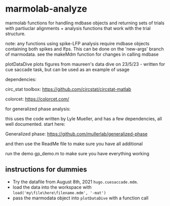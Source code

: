 # marmolab-analyze
marmolab functions for handling mdbase objects and returning sets of trials with partiuclar alignments + analysis functions that work with the trial structure. 

note: any functions using spike-LFP analysis require mdbase objects containing both spikes and lfps. This can be done on the 'new-args' branch of marmodata. see the makeMdm function for changes in calling mdbase

plotDataDive plots figures from maureen's data dive on 23/5/23 - written for cue saccade task, but can be used as an example of usage

dependencies:

circ_stat toolbox: https://github.com/circstat/circstat-matlab

colorcet: https://colorcet.com/ 

for generalized phase analysis:

this uses the code written by Lyle Mueller, and has a few dependencies, all well documented. start here:

Generalized phase: https://github.com/mullerlab/generalized-phase

and then use the ReadMe file to make sure you have all additional

run the demo gp_demo.m to make sure you have everything working

## instructions for dummies
- Try the datafile from August 8th, 2021 `hugo.cuesaccade.mdm`.
- load the data into the workspace with `load('my\file\here\filename.mdm', '-mat')`
- pass the marmodata object into `plotDataDive` with a function call
